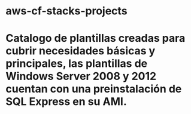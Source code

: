 # aws-cf-stacks-projects

# Catalogo de plantillas creadas para cubrir necesidades básicas y principales, las plantillas de Windows Server 2008 y 2012 cuentan con una preinstalación de SQL Express en su AMI.
